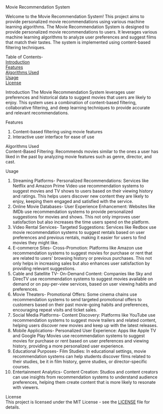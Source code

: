 
Movie Recommendation System

Welcome to the Movie Recommendation System! This project aims to provide personalized movie recommendations using various machine learning algorithms.
The Movie Recommendation System is designed to provide personalized movie recommendations to users. It leverages various machine learning algorithms to analyze user preferences and suggest films that match their tastes. The system is implemented using content-based filtering  techniques.

Table of Contents-   
[Introduction](#introduction)  
[Features](#features)  
[Algorithms Used](#algorithmsused)  
[Usage](#usage)  
[License](#license)  

Introduction
The Movie Recommendation System leverages user preferences and historical data to suggest movies that users are likely to enjoy. This system uses a combination of content-based filtering, collaborative filtering, and deep learning techniques to provide accurate and relevant recommendations.

Features  
1. Content-based filtering using movie features
2. Interactive user interface for ease of use

Algorithms Used  
Content-Based Filtering: Recommends movies similar to the ones a user has liked in the past by analyzing movie features such as genre, director, and cast.

Usage  
1. Streaming Platforms-
Personalized Recommendations: Services like Netflix and Amazon Prime Video use recommendation systems to suggest movies and TV shows to users based on their viewing history and ratings. This helps users discover new content they are likely to enjoy, keeping them engaged and satisfied with the service.
2. Online Movie Databases-
User Experience Enhancement: Websites like IMDb use recommendation systems to provide personalized suggestions for movies and shows. This not only improves user satisfaction but also increases the time users spend on the platform.
3. Video Rental Services-
Targeted Suggestions: Services like Redbox use movie recommendation systems to suggest rentals based on user preferences and previous rentals, making it easier for users to find movies they might like.
4. E-commerce Sites-
Cross-Promotion: Platforms like Amazon use recommendation systems to suggest movies for purchase or rent that are related to users' browsing history or previous purchases. This not only helps in increasing sales but also enhances user satisfaction by providing relevant suggestions.
5. Cable and Satellite TV-
On-Demand Content: Companies like Sky and DirecTV use recommendation systems to suggest movies available on demand or on pay-per-view services, based on user viewing habits and preferences.
6. Movie Theaters-
Promotional Offers: Some cinema chains use recommendation systems to send targeted promotional offers to customers based on their past movie-going habits and preferences, encouraging repeat visits and ticket sales.
7. Social Media Platforms-
Content Discovery: Platforms like YouTube use recommendation systems to suggest movie trailers and related content, helping users discover new movies and keep up with the latest releases.
8. Mobile Applications-
Personalized User Experience: Apps like Apple TV and Google Play Movies use recommendation systems to suggest movies for purchase or rent based on user preferences and viewing history, providing a more personalized user experience.
9. Educational Purposes-
Film Studies: In educational settings, movie recommendation systems can help students discover films related to their studies, be it in film history, genre studies, or director-specific courses.
10. Entertainment Analytics-
Content Creation: Studios and content creators can use insights from recommendation systems to understand audience preferences, helping them create content that is more likely to resonate with viewers.

License  
This project is licensed under the MIT License - see the [LICENSE](#LICENSE.md) file for details.
